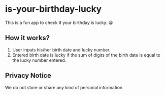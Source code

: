 # **is-your-birthday-lucky**
 This is a fun app to check if your birthday is lucky. 😀

## **How it works?**
1. User inputs his/her birth date and lucky number.
2. Entered birth date is lucky if the sum of digits of the birth date is equal to the lucky number entered.

## **Privacy Notice**
We do not store or share any kind of personal information.




